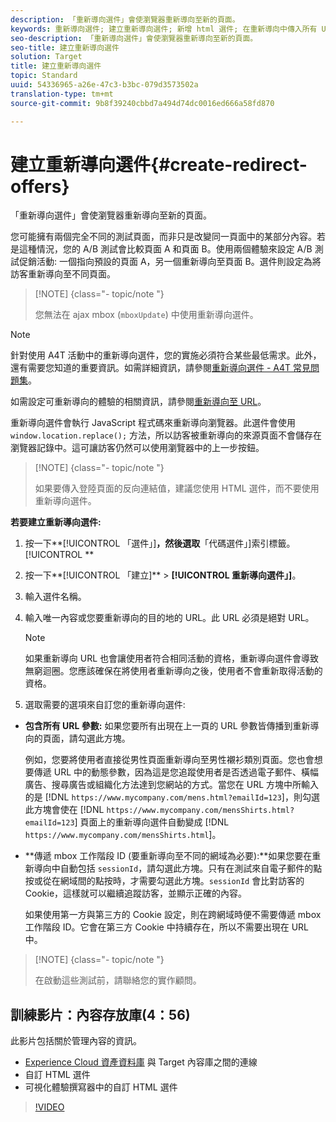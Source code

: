 ```yaml
---
description: 「重新導向選件」會使瀏覽器重新導向至新的頁面。
keywords: 重新導向選件; 建立重新導向選件; 新增 html 選件; 在重新導向中傳入所有 URL 參數; 在重新導向中傳入 mboxSessionId (只有在要重新導向至不同網域時才需要)
seo-description: 「重新導向選件」會使瀏覽器重新導向至新的頁面。
seo-title: 建立重新導向選件
solution: Target
title: 建立重新導向選件
topic: Standard
uuid: 54336965-a26e-47c3-b3bc-079d3573502a
translation-type: tm+mt
source-git-commit: 9b8f39240cbbd7a494d74dc0016ed666a58fd870

---
```



# 建立重新導向選件{#create-redirect-offers}

「重新導向選件」會使瀏覽器重新導向至新的頁面。

您可能擁有兩個完全不同的測試頁面，而非只是改變同一頁面中的某部分內容。若是這種情況，您的 A/B 測試會比較頁面 A 和頁面 B。使用兩個體驗來設定 A/B 測試促銷活動: 一個指向預設的頁面 A，另一個重新導向至頁面 B。選件則設定為將訪客重新導向至不同頁面。

>[!NOTE] {class=&quot;- topic/note &quot;}
>
>您無法在 ajax mbox (`mboxUpdate`) 中使用重新導向選件。

>[!NOTE]
>
>針對使用 A4T 活動中的重新導向選件，您的實施必須符合某些最低需求。此外，還有需要您知道的重要資訊。如需詳細資訊，請參閱[重新導向選件 - A4T 常見問題集](../../c-integrating-target-with-mac/a4t/r-a4t-faq/a4t-faq-redirect-offers.md#concept_21BF213F10E1414A9DCD4A98AF207905)。

如需設定可重新導向的體驗的相關資訊，請參閱[重新導向至 URL](../../c-experiences/c-visual-experience-composer/redirect-offer.md#task_9578678D42784F5EB9638F8AC8C911FA)。

重新導向選件會執行 JavaScript 程式碼來重新導向瀏覽器。此選件會使用 `window.location.replace();` 方法，所以訪客被重新導向的來源頁面不會儲存在瀏覽器記錄中。這可讓訪客仍然可以使用瀏覽器中的上一步按鈕。

>[!NOTE] {class=&quot;- topic/note &quot;}
>
>如果要傳入登陸頁面的反向連結值，建議您使用 HTML 選件，而不要使用重新導向選件。

**若要建立重新導向選件:**

1. 按一下**[!UICONTROL 「選件」]**，然後選取**「代碼選件」]索引標籤。[!UICONTROL **
1. 按一下**[!UICONTROL 「建立]** &gt; **[!UICONTROL 重新導向選件」]**。
1. 輸入選件名稱。
1. 輸入唯一內容或您要重新導向的目的地的 URL。此 URL 必須是絕對 URL。

   >[!NOTE]
   >
   >如果重新導向 URL 也會讓使用者符合相同活動的資格，重新導向選件會導致無窮迴圈。您應該確保在將使用者重新導向之後，使用者不會重新取得活動的資格。

1. 選取需要的選項來自訂您的重新導向選件:

* **包含所有 URL 參數:** 如果您要所有出現在上一頁的 URL 參數皆傳播到重新導向的頁面，請勾選此方塊。

   例如，您要將使用者直接從男性頁面重新導向至男性襯衫類別頁面。您也會想要傳遞 URL 中的動態參數，因為這是您追蹤使用者是否透過電子郵件、橫幅廣告、搜尋廣告或組織化方法達到您網站的方式。當您在 URL 方塊中所輸入的是 [!DNL `https://www.mycompany.com/mens.html?emailId=123`]，則勾選此方塊會使在 [!DNL `https://www.mycompany.com/mensShirts.html?emailId=123`] 頁面上的重新導向選件自動變成 [!DNL `https://www.mycompany.com/mensShirts.html`]。

* **傳遞 mbox 工作階段 ID (要重新導向至不同的網域為必要):**如果您要在重新導向中自動包括 `sessionId`，請勾選此方塊。只有在測試來自電子郵件的點按或從在網域間的點按時，才需要勾選此方塊。`sessionId` 會比對訪客的 Cookie，這樣就可以繼續追蹤訪客，並顯示正確的內容。

   如果使用第一方與第三方的 Cookie 設定，則在跨網域時便不需要傳遞 mbox 工作階段 ID。它會在第三方 Cookie 中持續存在，所以不需要出現在 URL 中。

>[!NOTE] {class=&quot;- topic/note &quot;}
>
>在啟動這些測試前，請聯絡您的實作顧問。

## 訓練影片：內容存放庫(4：56)

此影片包括關於管理內容的資訊。

* [Experience Cloud 資產資料庫](https://marketing.adobe.com/resources/help/en_US/mcloud/creative_cloud.html) 與 Target 內容庫之間的連線
* 自訂 HTML 選件
* 可視化體驗撰寫器中的自訂 HTML 選件

>[!VIDEO](https://video.tv.adobe.com/v/17387)
